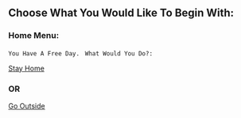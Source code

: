 ## Choose What You Would Like To Begin With:
### Home Menu:
```You Have A Free Day. ```
```What Would You Do?: ```

[Stay Home](stayhome.md)
### OR
[Go Outside](gooutside.md)